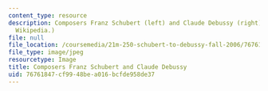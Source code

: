```yaml
---
content_type: resource
description: Composers Franz Schubert (left) and Claude Debussy (right). (Images from
  Wikipedia.)
file: null
file_location: /coursemedia/21m-250-schubert-to-debussy-fall-2006/76761847cf9948bea016bcfde958de37_21m-250f06.jpg
file_type: image/jpeg
resourcetype: Image
title: Composers Franz Schubert and Claude Debussy
uid: 76761847-cf99-48be-a016-bcfde958de37
---
```

